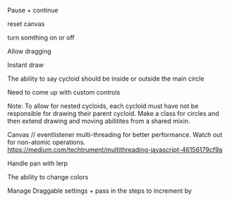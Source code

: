 Pause + continue

reset canvas

turn somthing on or off

Allow dragging

Instant draw

The ability to say cycloid should be inside or outside the main circle

Need to come up with custom controls

Note: To allow for nested cycloids, each cycloid must have not be responsible for drawing their parent cycloid. Make a class for circles and then extend drawing and moving abilitites from a shared mixin.

Canvas // eventlistener multi-threading for better performance. Watch out for non-atomic operations.
https://medium.com/techtrument/multithreading-javascript-46156179cf9a

Handle pan with lerp

The ability to change colors

Manage Draggable settings + pass in the steps to increment by
